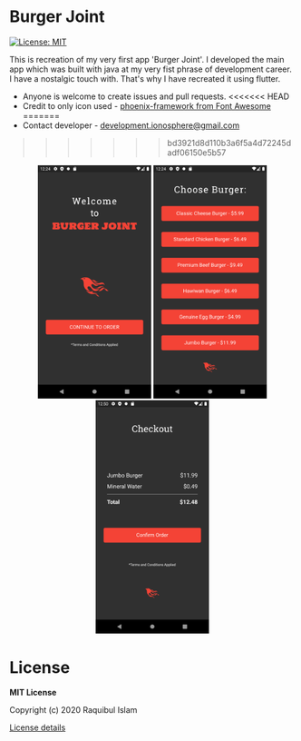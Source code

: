 # Burger Joint

[![License: MIT](https://img.shields.io/badge/License-MIT-yellow.svg)](https://opensource.org/licenses/MIT)

This is recreation of my very first app 'Burger Joint'. I developed the main app which was built with java at my very fist phrase of development career. I have a nostalgic touch with. That's why I have recreated it using flutter.

- Anyone is welcome to create issues and pull requests.
<<<<<<< HEAD
- Credit to only icon used - [phoenix-framework from Font Awesome](https://fontawesome.com/icons/phoenix-framework?style=brands)
=======
- Contact developer - development.ionosphere@gmail.com
>>>>>>> bd3921d8d110b3a6f5a4d72245dadf06150e5b57

<p align="center">
<img src="Screenshots/1.png" width="200">
<img src="Screenshots/2.png" width="200">
<img src="Screenshots/3.png" width="200">
</p>

# License

**MIT License**

Copyright (c) 2020 Raquibul Islam

[License details](https://github.com/shubha360/burger-joint-recreated/blob/master/LICENSE)
